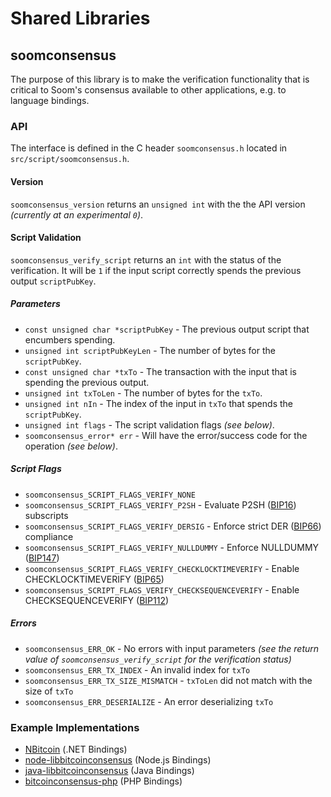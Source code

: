 Shared Libraries
================

## soomconsensus

The purpose of this library is to make the verification functionality that is critical to Soom's consensus available to other applications, e.g. to language bindings.

### API

The interface is defined in the C header `soomconsensus.h` located in  `src/script/soomconsensus.h`.

#### Version

`soomconsensus_version` returns an `unsigned int` with the the API version *(currently at an experimental `0`)*.

#### Script Validation

`soomconsensus_verify_script` returns an `int` with the status of the verification. It will be `1` if the input script correctly spends the previous output `scriptPubKey`.

##### Parameters
- `const unsigned char *scriptPubKey` - The previous output script that encumbers spending.
- `unsigned int scriptPubKeyLen` - The number of bytes for the `scriptPubKey`.
- `const unsigned char *txTo` - The transaction with the input that is spending the previous output.
- `unsigned int txToLen` - The number of bytes for the `txTo`.
- `unsigned int nIn` - The index of the input in `txTo` that spends the `scriptPubKey`.
- `unsigned int flags` - The script validation flags *(see below)*.
- `soomconsensus_error* err` - Will have the error/success code for the operation *(see below)*.

##### Script Flags
- `soomconsensus_SCRIPT_FLAGS_VERIFY_NONE`
- `soomconsensus_SCRIPT_FLAGS_VERIFY_P2SH` - Evaluate P2SH ([BIP16](https://github.com/bitcoin/bips/blob/master/bip-0016.mediawiki)) subscripts
- `soomconsensus_SCRIPT_FLAGS_VERIFY_DERSIG` - Enforce strict DER ([BIP66](https://github.com/bitcoin/bips/blob/master/bip-0066.mediawiki)) compliance
- `soomconsensus_SCRIPT_FLAGS_VERIFY_NULLDUMMY` - Enforce NULLDUMMY ([BIP147](https://github.com/bitcoin/bips/blob/master/bip-0147.mediawiki))
- `soomconsensus_SCRIPT_FLAGS_VERIFY_CHECKLOCKTIMEVERIFY` - Enable CHECKLOCKTIMEVERIFY ([BIP65](https://github.com/bitcoin/bips/blob/master/bip-0065.mediawiki))
- `soomconsensus_SCRIPT_FLAGS_VERIFY_CHECKSEQUENCEVERIFY` - Enable CHECKSEQUENCEVERIFY ([BIP112](https://github.com/bitcoin/bips/blob/master/bip-0112.mediawiki))

##### Errors
- `soomconsensus_ERR_OK` - No errors with input parameters *(see the return value of `soomconsensus_verify_script` for the verification status)*
- `soomconsensus_ERR_TX_INDEX` - An invalid index for `txTo`
- `soomconsensus_ERR_TX_SIZE_MISMATCH` - `txToLen` did not match with the size of `txTo`
- `soomconsensus_ERR_DESERIALIZE` - An error deserializing `txTo`

### Example Implementations
- [NBitcoin](https://github.com/NicolasDorier/NBitcoin/blob/master/NBitcoin/Script.cs#L814) (.NET Bindings)
- [node-libbitcoinconsensus](https://github.com/bitpay/node-libbitcoinconsensus) (Node.js Bindings)
- [java-libbitcoinconsensus](https://github.com/dexX7/java-libbitcoinconsensus) (Java Bindings)
- [bitcoinconsensus-php](https://github.com/Bit-Wasp/bitcoinconsensus-php) (PHP Bindings)
